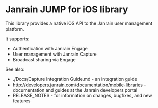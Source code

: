 # Janrain JUMP for iOS library

This library provides a native iOS API to the Janrain user management platform.

It supports:
 * Authentication with Janrain Engage
 * User management with Janrain Capture
 * Broadcast sharing via Engage

See also:

 * ./Docs/Capture Integration Guide.md - an integration guide
 * http://developers.janrain.com/documentation/mobile-libraries - 
   documentation and guides at the Janrain developers portal
 * RELEASE_NOTES - for information on changes, bugfixes, and new features

